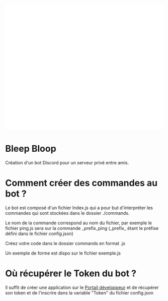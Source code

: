 <div align="center">
	<br>
	<img src="header.svg" width="800" height="400">
	<br>
</div>

<!----------------------------------------------------------------------------------------->

<h1>Bleep Bloop</h1>
<p>Création d'un bot Discord pour un serveur privé entre amis.</p>

<!----------------------------------------------------------------------------------------->

<h1>Comment créer des commandes au bot ?</h1>
<p>Le bot est composé d'un fichier Index.js qui a pour but d'interpréter les commandes qui sont stockées dans le dossier ./commands. </p>
<p>Le nom de la commande correspond au nom du fichier, par exemple le fichier ping.js sera sur la commande _prefix_ping (_prefix_ étant le préfixe défini dans le fichier config.json)</p>

<p>Créez votre code dans le dossier commands en format <nom>.js</p>
<p>Un exemple de forme est dispo sur le fichier exemple.js</p>

<!----------------------------------------------------------------------------------------->

<h1>Où récupérer le Token du bot ?</h1>
<p>Il suffit de créer une application sur le <a href='https://discord.com/developers/applications'>Portail développeur</a> et de récupérer son token et de l'inscrire dans la variable "Token" du fichier config.json</p>
